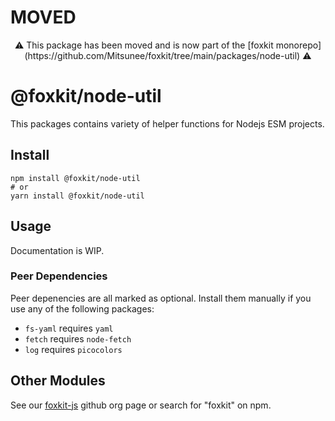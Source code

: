 # MOVED

<div align="center">⚠️ This package has been moved and is now part of the [foxkit monorepo](https://github.com/Mitsunee/foxkit/tree/main/packages/node-util) ⚠️</div>

# @foxkit/node-util

This packages contains variety of helper functions for Nodejs ESM projects.

## Install

```shell
npm install @foxkit/node-util
# or
yarn install @foxkit/node-util
```

## Usage

Documentation is WIP.

### Peer Dependencies

Peer depenencies are all marked as optional. Install them manually if you use any of the following packages:

- `fs-yaml` requires `yaml`
- `fetch` requires `node-fetch`
- `log` requires `picocolors`

## Other Modules

See our [foxkit-js](https://github.com/foxkit-js) github org page or search for "foxkit" on npm.

